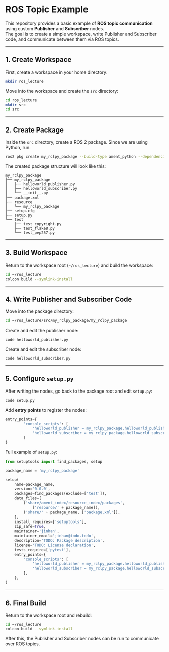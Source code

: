# ROS Topic Example

This repository provides a basic example of **ROS topic communication** using custom **Publisher** and **Subscriber** nodes.  
The goal is to create a simple workspace, write Publisher and Subscriber code, and communicate between them via ROS topics.

---

## 1. Create Workspace

First, create a workspace in your home directory:

```bash
mkdir ros_lecture
```

Move into the workspace and create the `src` directory:

```bash
cd ros_lecture
mkdir src
cd src
```

---

## 2. Create Package

Inside the `src` directory, create a ROS 2 package. Since we are using Python, run:

```bash
ros2 pkg create my_rclpy_package --build-type ament_python --dependencies rclpy std_msgs
```

The created package structure will look like this:

```
my_rclpy_package
├── my_rclpy_package
│   ├── helloworld_publisher.py
│   ├── helloworld_subscriber.py
│   └── __init__.py
├── package.xml
├── resource
│   └── my_rclpy_package
├── setup.cfg
├── setup.py
└── test
    ├── test_copyright.py
    ├── test_flake8.py
    └── test_pep257.py
```

---

## 3. Build Workspace

Return to the workspace root (`~/ros_lecture`) and build the workspace:

```bash
cd ~/ros_lecture
colcon build --symlink-install
```

---

## 4. Write Publisher and Subscriber Code

Move into the package directory:

```bash
cd ~/ros_lecture/src/my_rclpy_package/my_rclpy_package
```

Create and edit the publisher node:

```bash
code helloworld_publisher.py
```

Create and edit the subscriber node:

```bash
code helloworld_subscriber.py
```

---

## 5. Configure `setup.py`

After writing the nodes, go back to the package root and edit `setup.py`:

```bash
code setup.py
```

Add **entry points** to register the nodes:

```python
entry_points={
        'console_scripts': [
            'helloworld_publisher = my_rclpy_package.helloworld_publisher:main',
            'helloworld_subscriber = my_rclpy_package.helloworld_subscriber:main'
        ]
}
```

Full example of `setup.py`:

```python
from setuptools import find_packages, setup

package_name = 'my_rclpy_package'

setup(
    name=package_name,
    version='0.0.0',
    packages=find_packages(exclude=['test']),
    data_files=[
        ('share/ament_index/resource_index/packages',
            ['resource/' + package_name]),
        ('share/' + package_name, ['package.xml']),
    ],
    install_requires=['setuptools'],
    zip_safe=True,
    maintainer='jinhan',
    maintainer_email='jinhan@todo.todo',
    description='TODO: Package description',
    license='TODO: License declaration',
    tests_require=['pytest'],
    entry_points={
        'console_scripts': [
            'helloworld_publisher = my_rclpy_package.helloworld_publisher:main',
            'helloworld_subscriber = my_rclpy_package.helloworld_subscriber:main'
        ],
    },
)
```

---

## 6. Final Build

Return to the workspace root and rebuild:

```bash
cd ~/ros_lecture
colcon build --symlink-install
```

After this, the Publisher and Subscriber nodes can be run to communicate over ROS topics.

